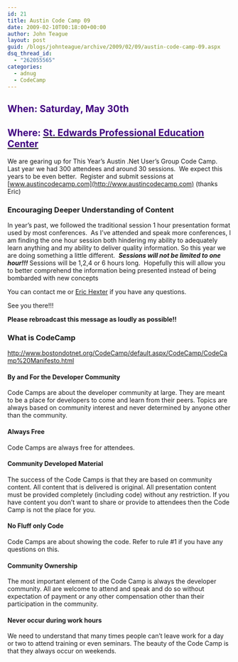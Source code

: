 ```yaml
---
id: 21
title: Austin Code Camp 09
date: 2009-02-10T00:18:00+00:00
author: John Teague
layout: post
guid: /blogs/johnteague/archive/2009/02/09/austin-code-camp-09.aspx
dsq_thread_id:
  - "262055565"
categories:
  - adnug
  - CodeCamp
---
```

## <span style="color: #400080">When: Saturday, May 30th</span>

## <span style="color: #400080">Where: </span>[<span style="color: #400080">St. Edwards Professional Education Center</span>](http://www.pec.stedwards.edu/)

We are gearing up for This Year&rsquo;s Austin .Net User&rsquo;s Group Code Camp.&nbsp; Last year we had 300 attendees and around 30 sessions.&nbsp; We expect this years to be even better.&nbsp; Register and submit sessions at [www.austincodecamp.com](http://www.austincodecamp.com) (thanks Eric)

### Encouraging Deeper Understanding of Content

In year&rsquo;s past, we followed the traditional session 1 hour presentation format used by most conferences.&nbsp; As I&rsquo;ve attended and speak more conferences, I am finding the one hour session both hindering my ability to adequately learn anything and my ability to deliver quality information. So this year we are doing something a little different.&nbsp; **_Sessions will not be limited to one hour!!!_** Sessions will be 1,2,4 or 6 hours long.&nbsp; Hopefully this will allow you to better comprehend the information being presented instead of being bombarded with new concepts

You can contact me or [Eric Hexter](/blogs/hex/default.aspx) if you have any questions.

See you there!!!

**Please rebroadcast this message as loudly as possible!!**

### What is CodeCamp

<http://www.bostondotnet.org/CodeCamp/default.aspx/CodeCamp/CodeCamp%20Manifesto.html>

#### By and For the Developer Community

Code Camps are about the developer community at large. They are meant to be a place for developers to come and learn from their peers. Topics are always based on community interest and never determined by anyone other than the community.

#### Always Free

Code Camps are always free for attendees.

#### Community Developed Material

The success of the Code Camps is that they are based on community content. All content that is delivered is original. All presentation content must be provided completely (including code) without any restriction. If you have content you don&#8217;t want to share or provide to attendees then the Code Camp is not the place for you.

#### No Fluff only Code

Code Camps are about showing the code. Refer to rule #1 if you have any questions on this. 

#### Community Ownership

The most important element of the Code Camp is always the developer community. All are welcome to attend and speak and do so without expectation of payment or any other compensation other than their participation in the community.

#### Never occur during work hours

We need to understand that many times people can&#8217;t leave work for a day or two to attend training or even seminars. The beauty of the Code Camp is that they always occur on weekends.